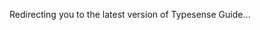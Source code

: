 <meta http-equiv="refresh" :content="`0; url=${$site.base}${$site.themeConfig.typesenseLatestVersion}/guide`">

Redirecting you to the latest version of <RouterLink :to="`/${$site.themeConfig.typesenseLatestVersion}/guide`">Typesense Guide</RouterLink>...
